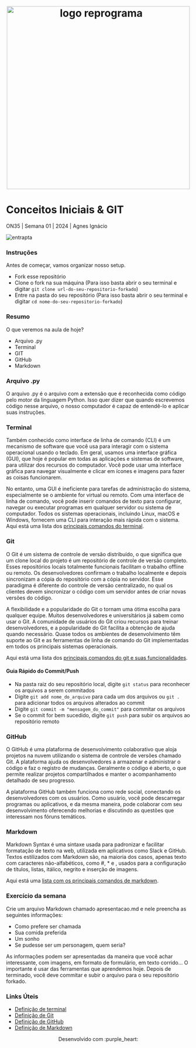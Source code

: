 <h1 align="center">
  <img src="assets/reprograma-fundos-claros.png" alt="logo reprograma" width="500">
</h1>

# Conceitos Iniciais & GIT

ON35 | Semana 01 | 2024 | Agnes Ignácio

![entrapta](https://static.wikia.nocookie.net/ad1ba8f8-d808-4eab-bf10-070bccba586f/scale-to-width/755)

### Instruções
Antes de começar, vamos organizar nosso setup.
* Fork esse repositório 
* Clone o fork na sua máquina (Para isso basta abrir o seu terminal e digitar `git clone url-do-seu-repositorio-forkado`)
* Entre na pasta do seu repositório (Para isso basta abrir o seu terminal e digitar `cd nome-do-seu-repositorio-forkado`)

### Resumo
O que veremos na aula de hoje?
* Arquivo .py
* Terminal
* GIT
* GitHub
* Markdown


### Arquivo .py
O arquivo .py é o arquivo com a extensão que é reconhecida como código pelo motor da linguagem Python. Isso quer dizer que quando escrevemos código nesse arquivo, o nosso computador é capaz de entendê-lo e aplicar suas instruções.


### Terminal
Também conhecido como interface de linha de comando (CLI) é um mecanismo de software que você usa para interagir com o sistema operacional usando o teclado. Em geral, usamos uma interface gráfica (GUI), que hoje é popular em todas as aplicações e sistemas de software, para utilizar dos recursos do computador. Você pode usar uma interface gráfica para navegar visualmente e clicar em ícones e imagens para fazer as coisas funcionarem. 

No entanto, uma GUI é ineficiente para tarefas de administração do sistema, especialmente se o ambiente for virtual ou remoto. Com uma interface de linha de comando, você pode inserir comandos de texto para configurar, navegar ou executar programas em qualquer servidor ou sistema de computador. Todos os sistemas operacionais, incluindo Linux, macOS e Windows, fornecem uma CLI para interação mais rápida com o sistema. Aqui está uma lista dos [principais comandos do terminal](https://dtnetwork.com.br/comandos-basicos-do-cmd/).


### Git
O Git é um sistema de controle de versão distribuído, o que significa que um clone local do projeto é um repositório de controle de versão completo. Esses repositórios locais totalmente funcionais facilitam o trabalho offline ou remoto. Os desenvolvedores confirmam o trabalho localmente e depois sincronizam a cópia do repositório com a cópia no servidor. Esse paradigma é diferente do controle de versão centralizado, no qual os clientes devem sincronizar o código com um servidor antes de criar novas versões do código.

A flexibilidade e a popularidade do Git o tornam uma ótima escolha para qualquer equipe. Muitos desenvolvedores e universitários já sabem como usar o Git. A comunidade de usuários do Git criou recursos para treinar desenvolvedores, e a popularidade do Git facilita a obtenção de ajuda quando necessário. Quase todos os ambientes de desenvolvimento têm suporte ao Git e as ferramentas de linha de comando do Git implementadas em todos os principais sistemas operacionais.

Aqui está uma lista dos [principais comandos do git e suas funcionalidades](https://www.freecodecamp.org/portuguese/news/10-comandos-do-git-que-todo-desenvolvedor-deveria-conhecer/).

#### Guia Rápido do Commit/Push
* Na pasta raiz do seu repositório local, digite `git status` para reconhecer os arquivos a serem commitados
* Digite `git add nome_do_arquivo` para cada um dos arquivos ou `git .` para adicionar todos os arquivos alterados ao commit
* Digite `git commit -m "mensagem_do_commit"` para commitar os arquivos
* Se o commit for bem sucedido, digite `git push` para subir os arquivos ao repositório remoto

### GitHub
O GitHub é uma plataforma de desenvolvimento colaborativo que aloja projetos na nuvem utilizando o sistema de controle de versões chamado Git. A plataforma ajuda os desenvolvedores a armazenar e administrar o código e faz o registro de mudanças. Geralmente o código é aberto, o que permite realizar projetos compartilhados e manter o acompanhamento detalhado de seu progresso.

A plataforma GitHub também funciona como rede social, conectando os desenvolvedores com os usuários. Como usuário, você pode descarregar programas ou aplicativos, e da mesma maneira, pode colaborar com seu desenvolvimento oferecendo melhorias e discutindo as questões que interessam nos fóruns temáticos.


### Markdown
Markdown Syntax é uma sintaxe usada para padronizar e facilitar formatação de texto na web, utilizada em aplicativos como Slack e GitHub. Textos estilizados com Markdown são, na maioria dos casos, apenas texto com caracteres não-alfabéticos, como #, \* e ![](), usados para a configuração de títulos, listas, itálico, negrito e inserção de imagens.

Aqui está uma [lista com os principais comandos de markdown](https://docs.pipz.com/central-de-ajuda/learning-center/guia-basico-de-markdown#open).

### Exercício da semana
Crie um arquivo Markdown chamado apresentacao.md e nele preencha as seguintes informações:
 * Como prefere ser chamada
 * Sua comida preferida
 * Um sonho
 * Se pudesse ser um personagem, quem seria?

As informações podem ser apresentadas da maneira que você achar interessante, com imagens, em formato de formulário, em texto corrido... O importante é usar das ferramentas que aprendemos hoje.
Depois de terminado, você deve commitar e subir o arquivo para o seu repositório forkado.

### Links Úteis
- [Definição de terminal](https://aws.amazon.com/pt/what-is/cli/#:~:text=Uma%20interface%20de%20linha%20de,aplica%C3%A7%C3%B5es%20e%20sistemas%20de%20software.)
- [Definição de Git](https://learn.microsoft.com/pt-br/devops/develop/git/what-is-git)
- [Definição de GitHub](https://ebaconline.com.br/blog/o-que-e-github)
- [Definição de Markdown](https://docs.pipz.com/central-de-ajuda/learning-center/guia-basico-de-markdown#open)


<p align="center">
Desenvolvido com :purple_heart:  
</p>

